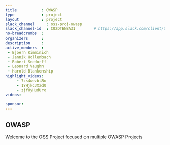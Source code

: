 ```yaml
---
title           : OWASP
type            : project
layout          : project
slack_channel     : oss-proj-owasp
slack_channel-id  : C02DTENBA31        # https://app.slack.com/client/C02DTENBA31{channel_id}
no-breadcrumbs  :
organizers      :
description     : 
active_members  :
 - Bjoern Kimminich 
 - Jannik Hollenbach
 - Robert Seedorff
 - Leonard Vaughn
 - Harold Blankenship   
highlight_videos:
     - 7zs4wezbt8o
     - 1YHjkc3Xzd0
     - zjfUyHudUro       
videos:
 
sponsor: 
---
```


## OWASP

Welcome to the OSS Project focused on multiple OWASP Projects